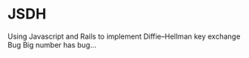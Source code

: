 # JSDH

Using Javascript and Rails to implement Diffie–Hellman key exchange  
Bug Big number has bug... 
